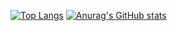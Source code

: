 [![Top Langs](https://github-readme-stats.vercel.app/api/top-langs/?username=Shirashoji)](https://github.com/anuraghazra/github-readme-stats)
[![Anurag's GitHub stats](https://github-readme-stats.vercel.app/api?username=Shirashoji&show_icons=true&bg_color=30,e96443,904e95&title_color=fff&text_color=fff)](https://github.com/Shirashoji)

<!--
**Shirashoji/Shirashoji** is a ✨ _special_ ✨ repository because its `README.md` (this file) appears on your GitHub profile.

Here are some ideas to get you started:

- 🔭 I’m currently working on ...
- 🌱 I’m currently learning ...
- 👯 I’m looking to collaborate on ...
- 🤔 I’m looking for help with ...
- 💬 Ask me about ...
- 📫 How to reach me: ...
- 😄 Pronouns: ...
- ⚡ Fun fact: ...
-->
